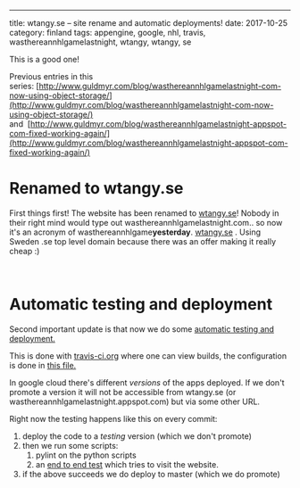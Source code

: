 ---
title: wtangy.se – site rename and automatic deployments!
date: 2017-10-25
category: finland
tags: appengine, google, nhl, travis, wasthereannhlgamelastnight, wtangy, wtangy, se

This is a good one!

Previous entries in this series: [http://www.guldmyr.com/blog/wasthereannhlgamelastnight-com-now-using-object-storage/](http://www.guldmyr.com/blog/wasthereannhlgamelastnight-com-now-using-object-storage/) and  [http://www.guldmyr.com/blog/wasthereannhlgamelastnight-appspot-com-fixed-working-again/](http://www.guldmyr.com/blog/wasthereannhlgamelastnight-appspot-com-fixed-working-again/)

# Renamed to wtangy.se

First things first! The website has been renamed to [wtangy.se](https://wtangy.se)! Nobody in their right mind would type out wasthereannhlgamelastnight.com.. so now it's an acronym of wasthereannhlgame**yesterday**. [wtangy.se](http://wtangy.se) . Using Sweden .se top level domain because there was an offer making it really cheap :)

 

# Automatic testing and deployment

Second important update is that now we do some [automatic testing and deployment.](https://github.com/martbhell/wasthereannhlgamelastnight/blob/master/.travis.yml)

This is done with [travis-ci.org](https://travis-ci.org/martbhell/wasthereannhlgamelastnight/builds) where one can view builds, the configuration is done in [this file.](https://github.com/martbhell/wasthereannhlgamelastnight/blob/master/.travis.yml)

In google cloud there's different _versions_ of the apps deployed. If we don't promote a version it will not be accessible from wtangy.se (or wasthereannhlgamelastnight.appspot.com) but via some other URL.

Right now the testing happens like this on every commit:

1. deploy the code to a _testing_ version (which we don't promote)
2. then we run some scripts:
    1. pylint on the python scripts
    2. an [end to end test](https://github.com/martbhell/wasthereannhlgamelastnight/blob/master/e2e_test.py) which tries to visit the website.
3. if the above succeeds we do deploy to master (which we do promote)
